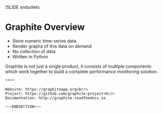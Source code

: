 !SLIDE smbullets
# Graphite Overview

* Store numeric time-series data
* Render graphs of this data on demand
* No collection of data
* Written in Python

Graphite is not just a single product, it consists of multiple components which work together to build a complete performance monitoring solution.

~~~SECTION:handouts~~~
****

Website: https://graphiteapp.org<br/>
Project: https://github.com/graphite-project<br/>
Documentation: http://graphite.readthedocs.io

~~~ENDSECTION~~~
